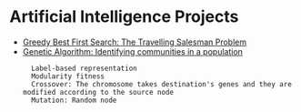# Artificial Intelligence Projects

<ul>
  
<li>
      <a href="https://github.com/Laura-ElenaOlaru/AI-Projects/tree/main/GBFS%20-%20TSP"> 
			   Greedy Best First Search: The Travelling Salesman Problem
      </a>
</li>

<li>
      <a href="https://github.com/Laura-ElenaOlaru/AI-Projects/tree/main/Genetic%20Algorithm"> 
			   Genetic Algorithm: Identifying communities in a population
      </a>
  
      Label-based representation
      Modularity fitness
      Crossover: The chromosome takes destination's genes and they are modified according to the source node
      Mutation: Random node
</li>
</ul>
